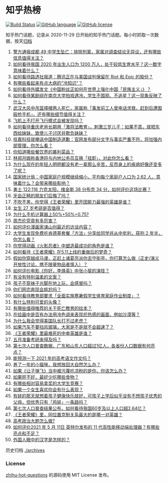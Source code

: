 # 知乎热榜
[![Build Status](https://github.com/ToWeLong/zhihu-hot-questions/workflows/CI/badge.svg)](https://github.com/ToWeLong/zhihu-hot-questions/actions)
[![GitHub language](https://img.shields.io/badge/language-golang-orange.svg)](https://golang.org/)
[![GitHub license](https://img.shields.io/github/license/ToWeLong/zhihu-hot-questions)](https://github.com/ToWeLong/zhihu-hot-questions/blob/main/LICENSE)

知乎热门话题，记录从 2020-11-29 日开始的知乎热门话题。每小时抓取一次数据，按天[归档](./archives)

<!-- BEGIN -->

1. [警方通报成都 49 中学生坠亡：排除刑案，家属对调查结论无异议，还有哪些信息值得关注？](https://www.zhihu.com/question/458909971)
1. [如何看待我国 2020 年出生人口为 1200 万人，处于较低生育水平？这一数字意味着什么？](https://www.zhihu.com/question/458828004)
1. [如何看待路透社报道：腾讯正在与美国谈判保留在 Riot 和 Epic 的股份？](https://www.zhihu.com/question/458041957)
1. [有哪些看起来有点大病的“冷知识”？](https://www.zhihu.com/question/458360832)
1. [如何看待外媒发文《中国粉丝正如何在世界上强化中国「民族主义」》？](https://www.zhihu.com/question/458741420)
1. [如何看待某剧组在南京大学拍戏遇冷，学生不围观、不追星？这一现象反映了什么？](https://www.zhihu.com/question/458770659)
1. [武汉大风中吊篮撞楼两人死亡，家属称「事发前工人曾电话求救，赶到后遭围殴抢手机」，还有哪些细节值得关注？](https://www.zhihu.com/question/458864077)
1. [飞机上不打开飞行模式会被发现吗？](https://www.zhihu.com/question/448267257)
1. [如何看待重庆老爸长期用「激将法教育」，刺激三岁儿子：如果不乖，就把东西给妹妹，致使儿子讨厌并欺负妹妹？](https://www.zhihu.com/question/458830152)
1. [技嘉科技就嘲讽中国制造道歉：官网发布部分文字与事实严重不符，将加强内部管理，你怎么看？](https://www.zhihu.com/question/458846399)
1. [你知道哪些餐饮界的暴利菜品？](https://www.zhihu.com/question/430100068)
1. [林郑月娥称香港将与内地公务员互换「挂职」，对此你怎么看？](https://www.zhihu.com/question/458804652)
1. [为什么现在的年轻人明明都没有老一辈那么辛苦，反而身上的疾病好像还变多了呢？](https://www.zhihu.com/question/458382123)
1. [国家统计局：中国家庭户规模继续缩小，平均每个家庭户人口为 2.62 人，意味着什么？会带来哪些影响？](https://www.zhihu.com/question/458817764)
1. [勇士 122:116 力克太阳，维金斯 38 分布克 34 分，如何评价这场比赛？](https://www.zhihu.com/question/458982077)
1. [牙齿正畸的朋友们后悔了吗？](https://www.zhihu.com/question/308980503)
1. [不吹不黑，你觉得《王者荣耀》里开团能力最强的英雄是谁？](https://www.zhihu.com/question/457720589)
1. [女生 27 岁考研是否值得？](https://www.zhihu.com/question/443951009)
1. [为什么手机计算器上50%+50%=0.75?](https://www.zhihu.com/question/453500291)
1. [周杰伦究竟有多厉害？](https://www.zhihu.com/question/284816654)
1. [如何评价漫画家谏山创最近的访谈内容？](https://www.zhihu.com/question/457336083)
1. [大学生发现免费吃肯德基套餐「方法」分享给同学并从中牟利，获刑 2 年半，你怎么看？](https://www.zhihu.com/question/458862544)
1. [你觉得动画《火影忍者》中塑造最成功的角色是谁？](https://www.zhihu.com/question/456497122)
1. [如何看待《王者荣耀》在5.11上线的重做后的梦奇？](https://www.zhihu.com/question/458854022)
1. [假如你穿越成马谡，正赶上诸葛亮派你去守街亭，你打算怎么做（正史/演义开放性讨论，携不限量物品者慎入）？](https://www.zhihu.com/question/451563483)
1. [如何评价电影《你好，李焕英》中张小斐的演技？](https://www.zhihu.com/question/444445938)
1. [有没有特别温柔的文案？](https://www.zhihu.com/question/376822866)
1. [孩子不穿袜子光脚在地上玩，会感冒吗？](https://www.zhihu.com/question/458311930)
1. [你们网恋奔现会尴尬吗？](https://www.zhihu.com/question/425637643)
1. [如何看待教育部要求「全面实施寒暑假学生体育家庭作业制度」？](https://www.zhihu.com/question/458819623)
1. [有什么特别可爱的头像？](https://www.zhihu.com/question/357828674)
1. [有哪些值得推荐的关于死亡教育的绘本？](https://www.zhihu.com/question/438988922)
1. [在绘画中是否有办法用冷色调来表现炽热感的画面，例如沙漠等？](https://www.zhihu.com/question/454066577)
1. [为什么我会觉得美国队长打不过老虎？](https://www.zhihu.com/question/457594753)
1. [如果汽车不要挡风玻璃，大家是不是就不会超速了？](https://www.zhihu.com/question/453038354)
1. [《王者荣耀》里最难死的中单英雄是谁？](https://www.zhihu.com/question/458262505)
1. [五月准备考研来得及吗？](https://www.zhihu.com/question/455366966)
1. [第七次人口普查数据，广东和山东人口超过1亿人，各省份人口数据有何亮点？](https://www.zhihu.com/question/458855355)
1. [能预测一下 2021 年的高考语文作文吗？](https://www.zhihu.com/question/451864903)
1. [养了一年的小猫咪，我想放回大自然怎么办？](https://www.zhihu.com/question/457533958)
1. [如果《让子弹飞》当中被污蔑吃凉粉的是你，你该怎么办？](https://www.zhihu.com/question/333769627)
1. [如果肝不好，最好少吃哪些食物？](https://www.zhihu.com/question/435738194)
1. [有哪些相对容易拿奖的大学生竞赛？](https://www.zhihu.com/question/274650982)
1. [如果一个女生喜欢你会有什么表现？](https://www.zhihu.com/question/456917552)
1. [有娃的那天就想着孩子健康快乐就好，可孩子上学后似乎没有不想孩子优秀的父母，但优秀只有「鸡娃」一条路吗？](https://www.zhihu.com/question/454214876)
1. [第七次人口普查结果公布，如何看待我国60岁及以上人口超2.64亿？](https://www.zhihu.com/question/458815573)
1. [《王者荣耀》里，同位置克制关系最大的是哪一对英雄？](https://www.zhihu.com/question/456526948)
1. [高考政治大题怎么做?](https://www.zhihu.com/question/61907146)
1. [如何评价2021 年 5 月 11日 英特尔发布的 11 代高性能移动端处理器？有哪些亮点和不足？](https://www.zhihu.com/question/458908921)
1. [外国人眼中的汉字是怎样的？](https://www.zhihu.com/question/35963650)

<!-- END -->

历史归档 [./archives](./archives)


### License
[zhihu-hot-questions](https://github.com/towelong/zhihu-hot-questions) 的源码使用 MIT License 发布。